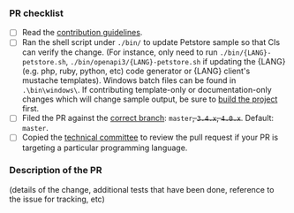 ### PR checklist

- [ ] Read the [contribution guidelines](https://github.com/openapitools/openapi-generator/blob/master/CONTRIBUTING.md).
- [ ] Ran the shell script under `./bin/` to update Petstore sample so that CIs can verify the change. (For instance, only need to run `./bin/{LANG}-petstore.sh`, `./bin/openapi3/{LANG}-petstore.sh` if updating the {LANG} (e.g. php, ruby, python, etc) code generator or {LANG} client's mustache templates). Windows batch files can be found in `.\bin\windows\`. If contributing template-only or documentation-only changes which will change sample output, be sure to [build the project](https://github.com/OpenAPITools/openapi-generator#14---build-projects) first.
- [ ] Filed the PR against the [correct branch](https://github.com/OpenAPITools/openapi-generator/wiki/Git-Branches): `master`~~, `3.4.x`, `4.0.x`~~. Default: `master`.
- [ ] Copied the [technical committee](https://github.com/openapitools/openapi-generator/#62---openapi-generator-technical-committee) to review the pull request if your PR is targeting a particular programming language.

### Description of the PR

(details of the change, additional tests that have been done, reference to the issue for tracking, etc)

